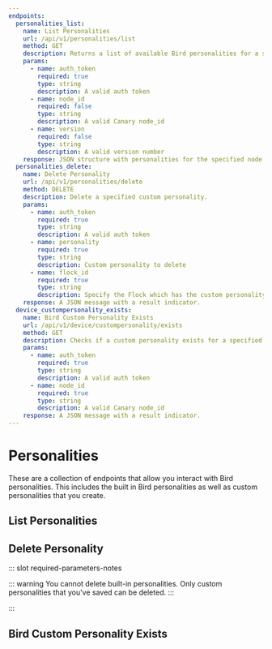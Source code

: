 ```yaml
---
endpoints:
  personalities_list:
    name: List Personalities
    url: /api/v1/personalities/list
    method: GET
    description: Returns a list of available Bird personalities for a specified version or Bird (node_id).
    params:
      - name: auth_token
        required: true
        type: string
        description: A valid auth token
      - name: node_id
        required: false
        type: string
        description: A valid Canary node_id
      - name: version
        required: false
        type: string
        description: A valid version number
    response: JSON structure with personalities for the specified node id's version or specified version.
  personalities_delete:
    name: Delete Personality
    url: /api/v1/personalities/delete
    method: DELETE
    description: Delete a specified custom personality.
    params:
      - name: auth_token
        required: true
        type: string
        description: A valid auth token
      - name: personality
        required: true
        type: string
        description: Custom personality to delete 
      - name: flock_id
        required: true
        type: string
        description: Specify the Flock which has the custom personality you would like to delete.
    response: A JSON message with a result indicator.
  device_custompersonality_exists:
    name: Bird Custom Personality Exists
    url: /api/v1/device/custompersonality/exists
    method: GET
    description: Checks if a custom personality exists for a specified Bird.
    params:
      - name: auth_token
        required: true
        type: string
        description: A valid auth token
      - name: node_id
        required: true
        type: string
        description: A valid Canary node_id
    response: A JSON message with a result indicator.
---
```


# Personalities

These are a collection of endpoints that allow you interact with Bird personalities. This includes the built in Bird personalities as well as custom personalities that you create.

<APIEndpoints :endpoints="$page.frontmatter.endpoints" :path="$page.regularPath"/>

## List Personalities

<APIDetails :endpoint="$page.frontmatter.endpoints.personalities_list"/>

## Delete Personality

<APIDetails :endpoint="$page.frontmatter.endpoints.personalities_delete">

  ::: slot required-parameters-notes

  ::: warning 
  You cannot delete built-in personalities. Only custom personalities that you've saved can be deleted.
  :::

  :::
  
</APIDetails>

## Bird Custom Personality Exists

<APIDetails :endpoint="$page.frontmatter.endpoints.device_custompersonality_exists"/>